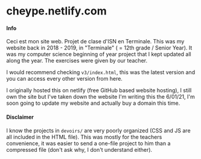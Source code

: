 # cheype.netlify.com

#### Info
Ceci est mon site web. Projet de clase d'ISN en Terminale.
This was my website back in 2018 - 2019, in "Terminale" ( = 12th grade / Senior Year).
It was my computer science beginning of year project that I kept updated all along the year.
The exercises were given by our teacher.

I would recommend checking `v3/index.html`, this was the latest version and you can access every other version from here.

I originally hosted this on netlify (free GitHub based website hosting), I still own the site but I've taken down the website
I'm writing this the 6/01/21, I'm soon going to update my website and actually buy a domain this time.

#### Disclaimer

I know the projects in `devoirs/` are very poorly organized (CSS and JS are all included in the HTML file).
This was mostly for the teachers convenience, it was easier to send a one-file project to him than a compressed file (don't ask why, I don't understand either).
